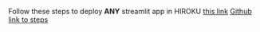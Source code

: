 Follow these steps to deploy **ANY** streamlit app in HIROKU
[this link](https://www.youtube.com/watch?v=mQ7rGcE766k)
[Github link to steps](https://github.com/Blues1998/Streamlit-hello-app)
